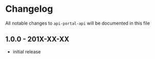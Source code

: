 # Changelog

All notable changes to `api-portal-api` will be documented in this file

## 1.0.0 - 201X-XX-XX

- initial release
